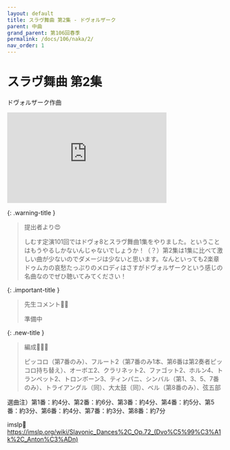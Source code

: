 ```yaml
---
layout: default
title: スラヴ舞曲 第2集 - ドヴォルザーク
parent: 中曲
grand_parent: 第106回春季
permalink: /docs/106/naka/2/
nav_order: 1
---
```


# スラヴ舞曲 第2集

ドヴォルザーク作曲

<iframe width="370" height="210" src="https://www.youtube.com/embed/e4kTHnGfhvE?si=MFPSM9CjFW6IzUAB" title="YouTube video player" frameborder="0" allow="accelerometer; autoplay; clipboard-write; encrypted-media; gyroscope; picture-in-picture; web-share" referrerpolicy="strict-origin-when-cross-origin" allowfullscreen></iframe>

{: .warning-title }
> 提出者より😍
>
> しむす定演101回ではドヴォ8とスラヴ舞曲1集をやりました。ということはもうやるしかないんじゃないでしょうか！（？）第2集は1集に比べて激しい曲が少ないのでダメージは少ないと思います。なんといっても2楽章ドゥムカの哀愁たっぷりのメロディはさすがドヴォルザークという感じの名曲なのでぜひ聴いてみてください！

{: .important-title }
> 先生コメント🤵‍♂️
>
> 準備中

{: .new-title }
> 編成🎻🎺🥁
>
> ピッコロ（第7番のみ）、フルート2（第7番のみ1本、第6番は第2奏者ピッコロ持ち替え）、オーボエ2、クラリネット2、ファゴット2、ホルン4、トランペット2、トロンボーン3、ティンパニ、シンバル（第1、3、5、7番のみ）、トライアングル（同）、大太鼓（同）、ベル（第8番のみ）、弦五部

選曲注）第1番：約4分、第2番：約6分、第3番：約4分、第4番：約5分、第5番：約3分、第6番：約4分、第7番：約3分、第8番：約7分

imslp🎼
<a href="https://imslp.org/wiki/Slavonic_Dances%2C_Op.72_(Dvo%C5%99%C3%A1k%2C_Anton%C3%ADn)">https://imslp.org/wiki/Slavonic_Dances%2C_Op.72_(Dvo%C5%99%C3%A1k%2C_Anton%C3%ADn)</a>